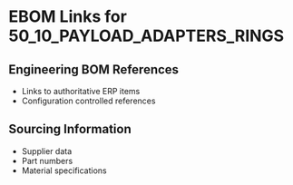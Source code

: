 # EBOM Links for 50_10_PAYLOAD_ADAPTERS_RINGS

## Engineering BOM References
- Links to authoritative ERP items
- Configuration controlled references

## Sourcing Information
- Supplier data
- Part numbers
- Material specifications
